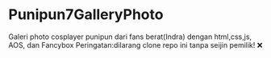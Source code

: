 # Punipun7GalleryPhoto
Galeri photo cosplayer punipun dari fans berat(Indra) dengan html,css,js, AOS, dan Fancybox
Peringatan:dilarang clone repo ini tanpa seijin pemilik! ❌
